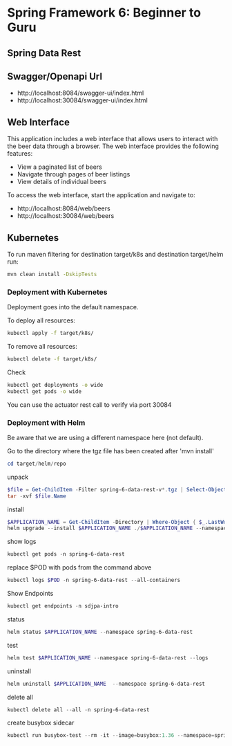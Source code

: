 # Spring Framework 6: Beginner to Guru
## Spring Data Rest

## Swagger/Openapi Url

- http://localhost:8084/swagger-ui/index.html
- http://localhost:30084/swagger-ui/index.html

## Web Interface

This application includes a web interface that allows users to interact with the beer data through a browser. The web interface provides the following features:

- View a paginated list of beers
- Navigate through pages of beer listings
- View details of individual beers

To access the web interface, start the application and navigate to: 

- http://localhost:8084/web/beers
- http://localhost:30084/web/beers

## Kubernetes

To run maven filtering for destination target/k8s and destination target/helm run:
```bash
mvn clean install -DskipTests 
```

### Deployment with Kubernetes

Deployment goes into the default namespace.

To deploy all resources:
```bash
kubectl apply -f target/k8s/
```

To remove all resources:
```bash
kubectl delete -f target/k8s/
```

Check
```bash
kubectl get deployments -o wide
kubectl get pods -o wide
```

You can use the actuator rest call to verify via port 30084

### Deployment with Helm

Be aware that we are using a different namespace here (not default).

Go to the directory where the tgz file has been created after 'mvn install'
```powershell
cd target/helm/repo
```

unpack
```powershell
$file = Get-ChildItem -Filter spring-6-data-rest-v*.tgz | Select-Object -First 1
tar -xvf $file.Name
```

install
```powershell
$APPLICATION_NAME = Get-ChildItem -Directory | Where-Object { $_.LastWriteTime -ge $file.LastWriteTime } | Select-Object -ExpandProperty Name
helm upgrade --install $APPLICATION_NAME ./$APPLICATION_NAME --namespace spring-6-data-rest --create-namespace --wait --timeout 5m --debug --render-subchart-notes
```

show logs
```powershell
kubectl get pods -n spring-6-data-rest
```

replace $POD with pods from the command above
```powershell
kubectl logs $POD -n spring-6-data-rest --all-containers
```

Show Endpoints
```powershell
kubectl get endpoints -n sdjpa-intro
```

status
```powershell
helm status $APPLICATION_NAME --namespace spring-6-data-rest
```

test
```powershell
helm test $APPLICATION_NAME --namespace spring-6-data-rest --logs
```

uninstall
```powershell
helm uninstall $APPLICATION_NAME  --namespace spring-6-data-rest
```

delete all
```powershell
kubectl delete all --all -n spring-6-data-rest
```

create busybox sidecar
```powershell
kubectl run busybox-test --rm -it --image=busybox:1.36 --namespace=spring-6-data-rest --command -- sh
```